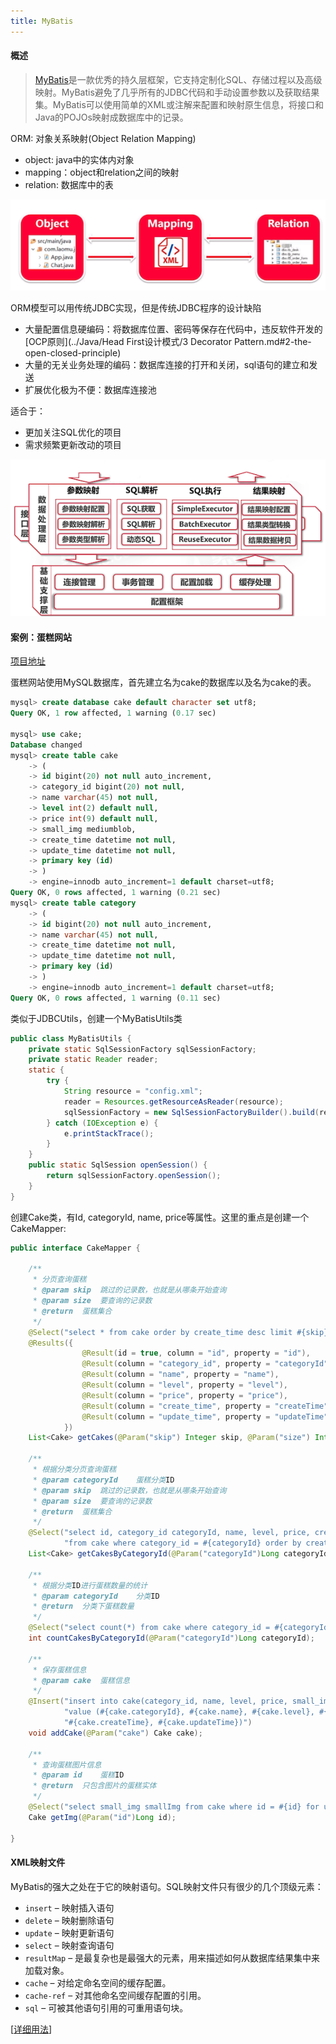 ```yaml
---
title: MyBatis
---
```



#### 概述

> [MyBatis](http://www.mybatis.org/mybatis-3/zh/index.html)是一款优秀的持久层框架，它支持定制化SQL、存储过程以及高级映射。MyBatis避免了几乎所有的JDBC代码和手动设置参数以及获取结果集。MyBatis可以使用简单的XML或注解来配置和映射原生信息，将接口和Java的POJOs映射成数据库中的记录。

ORM: 对象关系映射(Object Relation Mapping)

* object: java中的实体内对象
* mapping：object和relation之间的映射
* relation: 数据库中的表

![orm 模型](figures/orm.png)

ORM模型可以用传统JDBC实现，但是传统JDBC程序的设计缺陷

* 大量配置信息硬编码：将数据库位置、密码等保存在代码中，违反软件开发的[OCP原则](../Java/Head First设计模式/3 Decorator Pattern.md#2-the-open-closed-principle)
* 大量的无关业务处理的编码：数据库连接的打开和关闭，sql语句的建立和发送
* 扩展优化极为不便：数据库连接池

适合于：

* 更加关注SQL优化的项目
* 需求频繁更新改动的项目

![mybatis_framework](figures/mybatis_framework.png)




####  案例：蛋糕网站


[项目地址](https://github.com/techlarry/Cake)

蛋糕网站使用MySQL数据库，首先建立名为cake的数据库以及名为cake的表。

```sql
mysql> create database cake default character set utf8;
Query OK, 1 row affected, 1 warning (0.17 sec)

mysql> use cake;
Database changed
mysql> create table cake
    -> (
    -> id bigint(20) not null auto_increment,
    -> category_id bigint(20) not null,
    -> name varchar(45) not null,
    -> level int(2) default null,
    -> price int(9) default null,
    -> small_img mediumblob,
    -> create_time datetime not null,
    -> update_time datetime not null,
    -> primary key (id)
    -> )
    -> engine=innodb auto_increment=1 default charset=utf8;
Query OK, 0 rows affected, 1 warning (0.21 sec)
mysql> create table category
    -> (
    -> id bigint(20) not null auto_increment,
    -> name varchar(45) not null,
    -> create_time datetime not null,
    -> update_time datetime not null,
    -> primary key (id)
    -> )
    -> engine=innodb auto_increment=1 default charset=utf8;
Query OK, 0 rows affected, 1 warning (0.11 sec)
```

类似于JDBCUtils，创建一个MyBatisUtils类

```java
public class MyBatisUtils {
    private static SqlSessionFactory sqlSessionFactory;
    private static Reader reader;
    static {
        try {
            String resource = "config.xml";
            reader = Resources.getResourceAsReader(resource);
            sqlSessionFactory = new SqlSessionFactoryBuilder().build(reader);
        } catch (IOException e) {
            e.printStackTrace();
        }
    }
    public static SqlSession openSession() {
        return sqlSessionFactory.openSession();
    }
}
```

创建Cake类，有Id, categoryId, name, price等属性。这里的重点是创建一个CakeMapper:


```java
public interface CakeMapper {

    /**
     * 分页查询蛋糕
     * @param skip  跳过的记录数，也就是从哪条开始查询
     * @param size  要查询的记录数
     * @return  蛋糕集合
     */
    @Select("select * from cake order by create_time desc limit #{skip}, #{size}")
    @Results({
                @Result(id = true, column = "id", property = "id"),
                @Result(column = "category_id", property = "categoryId"),
                @Result(column = "name", property = "name"),
                @Result(column = "level", property = "level"),
                @Result(column = "price", property = "price"),
                @Result(column = "create_time", property = "createTime"),
                @Result(column = "update_time", property = "updateTime")
            })
    List<Cake> getCakes(@Param("skip") Integer skip, @Param("size") Integer size);

    /**
     * 根据分类分页查询蛋糕
     * @param categoryId    蛋糕分类ID
     * @param skip  跳过的记录数，也就是从哪条开始查询
     * @param size  要查询的记录数
     * @return  蛋糕集合
     */
    @Select("select id, category_id categoryId, name, level, price, create_time createTime, update_time updateTime " +
            "from cake where category_id = #{categoryId} order by create_time desc limit #{skip}, #{size}")
    List<Cake> getCakesByCategoryId(@Param("categoryId")Long categoryId, @Param("skip") Integer skip,  @Param("size") Integer size);

    /**
     * 根据分类ID进行蛋糕数量的统计
     * @param categoryId    分类ID
     * @return  分类下蛋糕数量
     */
    @Select("select count(*) from cake where category_id = #{categoryId}")
    int countCakesByCategoryId(@Param("categoryId")Long categoryId);

    /**
     * 保存蛋糕信息
     * @param cake  蛋糕信息
     */
    @Insert("insert into cake(category_id, name, level, price, small_img, create_time, update_time) " +
            "value (#{cake.categoryId}, #{cake.name}, #{cake.level}, #{cake.price}, #{cake.smallImg}, " +
            "#{cake.createTime}, #{cake.updateTime})")
    void addCake(@Param("cake") Cake cake);

    /**
     * 查询蛋糕图片信息
     * @param id    蛋糕ID
     * @return  只包含图片的蛋糕实体
     */
    @Select("select small_img smallImg from cake where id = #{id} for update")
    Cake getImg(@Param("id")Long id);

}
```


#### XML映射文件

MyBatis的强大之处在于它的映射语句。SQL映射文件只有很少的几个顶级元素：

* `insert` – 映射插入语句
* `delete` – 映射删除语句
* `update` – 映射更新语句
* `select` – 映射查询语句
* `resultMap` – 是最复杂也是最强大的元素，用来描述如何从数据库结果集中来加载对象。
* `cache` – 对给定命名空间的缓存配置。
* `cache-ref` – 对其他命名空间缓存配置的引用。
* `sql` – 可被其他语句引用的可重用语句块。

[[详细用法](http://www.mybatis.org/mybatis-3/zh/sqlmap-xml.html)]